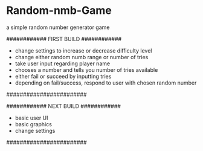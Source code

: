 # Random-nmb-Game
a simple random number generator game

############
FIRST BUILD 
############
- change settings to increase or 
decrease difficulty level
- change either random numb range 
or number of tries
- take user input regarding player name 
- chooses a number and tells you number of 
tries available
- either fail or succeed by inputting 
tries
- depending on fail/success, respond to 
user with chosen random number 

########################

############
NEXT BUILD
############
- basic user UI 
- basic graphics
- change settings

########################
